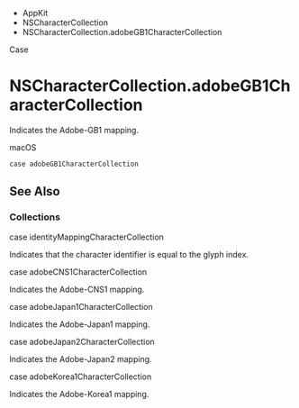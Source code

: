 

- AppKit
- NSCharacterCollection
-  NSCharacterCollection.adobeGB1CharacterCollection 

Case

# NSCharacterCollection.adobeGB1CharacterCollection

Indicates the Adobe-GB1 mapping.

macOS

``` source
case adobeGB1CharacterCollection
```

## See Also

### Collections

case identityMappingCharacterCollection

Indicates that the character identifier is equal to the glyph index.

case adobeCNS1CharacterCollection

Indicates the Adobe-CNS1 mapping.

case adobeJapan1CharacterCollection

Indicates the Adobe-Japan1 mapping.

case adobeJapan2CharacterCollection

Indicates the Adobe-Japan2 mapping.

case adobeKorea1CharacterCollection

Indicates the Adobe-Korea1 mapping.

